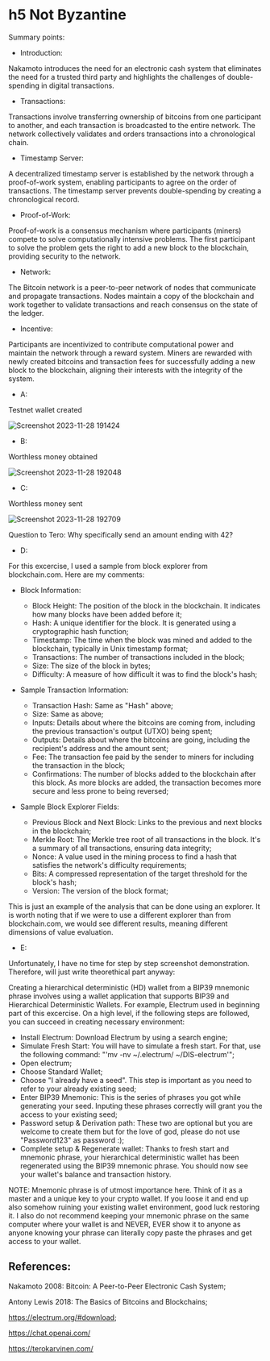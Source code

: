 # h5 Not Byzantine

Summary points:

* Introduction:

Nakamoto introduces the need for an electronic cash system that eliminates the need for a trusted third party and highlights the challenges of double-spending in digital transactions.

* Transactions:

Transactions involve transferring ownership of bitcoins from one participant to another, and each transaction is broadcasted to the entire network. The network collectively validates and orders transactions into a chronological chain.

* Timestamp Server:

A decentralized timestamp server is established by the network through a proof-of-work system, enabling participants to agree on the order of transactions. The timestamp server prevents double-spending by creating a chronological record.

* Proof-of-Work:

Proof-of-work is a consensus mechanism where participants (miners) compete to solve computationally intensive problems. The first participant to solve the problem gets the right to add a new block to the blockchain, providing security to the network.

* Network:

The Bitcoin network is a peer-to-peer network of nodes that communicate and propagate transactions. Nodes maintain a copy of the blockchain and work together to validate transactions and reach consensus on the state of the ledger.

* Incentive:

Participants are incentivized to contribute computational power and maintain the network through a reward system. Miners are rewarded with newly created bitcoins and transaction fees for successfully adding a new block to the blockchain, aligning their interests with the integrity of the system.

* A:

Testnet wallet created

![Screenshot 2023-11-28 191424](https://github.com/ForStudiesAndStuff/ICT4HM103-3005/assets/149094278/261cbcea-0a7c-4b29-98eb-6431d9030714)

* B:

Worthless money obtained

![Screenshot 2023-11-28 192048](https://github.com/ForStudiesAndStuff/ICT4HM103-3005/assets/149094278/4d87b546-06ec-4834-ac7a-736bf9eb9403)

* C:

Worthless money sent

![Screenshot 2023-11-28 192709](https://github.com/ForStudiesAndStuff/ICT4HM103-3005/assets/149094278/9e749504-112a-44ed-8487-9577f266d887)

Question to Tero: Why specifically send an amount ending with 42?

* D:

For this excercise, I used a sample from block explorer from blockchain.com. Here are my comments:

* Block Information:
  * Block Height: The position of the block in the blockchain. It indicates how many blocks have been added before it;
  * Hash: A unique identifier for the block. It is generated using a cryptographic hash function;
  * Timestamp: The time when the block was mined and added to the blockchain, typically in Unix timestamp format;
  * Transactions: The number of transactions included in the block;
  * Size: The size of the block in bytes;
  * Difficulty: A measure of how difficult it was to find the block's hash;

* Sample Transaction Information:
  * Transaction Hash: Same as "Hash" above;
  * Size: Same as above;
  * Inputs: Details about where the bitcoins are coming from, including the previous transaction's output (UTXO) being spent;
  * Outputs: Details about where the bitcoins are going, including the recipient's address and the amount sent;
  * Fee: The transaction fee paid by the sender to miners for including the transaction in the block;
  * Confirmations: The number of blocks added to the blockchain after this block. As more blocks are added, the transaction becomes more secure and less prone to being reversed;
 
* Sample Block Explorer Fields:
  * Previous Block and Next Block: Links to the previous and next blocks in the blockchain;
  * Merkle Root: The Merkle tree root of all transactions in the block. It's a summary of all transactions, ensuring data integrity;
  * Nonce: A value used in the mining process to find a hash that satisfies the network's difficulty requirements;
  * Bits: A compressed representation of the target threshold for the block's hash;
  * Version: The version of the block format;
 
This is just an example of the analysis that can be done using an explorer. It is worth noting that if we were to use a different explorer than from blockchain.com, we would see different results, meaning different dimensions of value evaluation.

* E:

Unfortunately, I have no time for step by step screenshot demonstration. Therefore, will just write theorethical part anyway:

Creating a hierarchical deterministic (HD) wallet from a BIP39 mnemonic phrase involves using a wallet application that supports BIP39 and Hierarchical Deterministic Wallets. For example, Electrum used in beginning part of this excercise. On a high level, if the following steps are followed, you can succeed in creating necessary environment:

  * Install Electrum: Download Electrum by using a search engine;
  * Simulate Fresh Start: You will have to simulate a fresh start. For that, use the following command: "'mv -nv ~/.electrum/ ~/DIS-electrum'";
  * Open electrum;
  * Choose Standard Wallet;
  * Choose "I already have a seed". This step is important as you need to refer to your already existing seed;
  * Enter BIP39 Mnemonic: This is the series of phrases you got while generating your seed. Inputing these phrases correctly will grant you the access to your existing seed;
  * Password setup & Derivation path: These two are optional but you are welcome to create them but for the love of god, please do not use "Password123" as password :);
  * Complete setup & Regenerate wallet: Thanks to fresh start and mnemonic phrase, your hierarchical deterministic wallet has been regenerated using the BIP39 mnemonic phrase. You should now see your wallet's balance and transaction history.

NOTE: Mnemonic phrase is of utmost importance here. Think of it as a master and a unique key to your crypto wallet. If you loose it and end up also somehow ruining your existing wallet environment, good luck restoring it. I also do not recommend keeping your mnemonic phrase on the same computer where your wallet is and NEVER, EVER show it to anyone as anyone knowing your phrase can literally copy paste the phrases and get access to your wallet.

## References:

Nakamoto 2008: Bitcoin: A Peer-to-Peer Electronic Cash System;

Antony Lewis 2018: The Basics of Bitcoins and Blockchains;

https://electrum.org/#download;

https://chat.openai.com/

https://terokarvinen.com/

